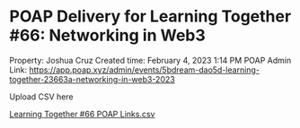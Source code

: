 # POAP Delivery for Learning Together #66: Networking in Web3

Property: Joshua Cruz
Created time: February 4, 2023 1:14 PM
POAP Admin Link: https://app.poap.xyz/admin/events/5bdream-dao5d-learning-together-23663a-networking-in-web3-2023

Upload CSV here

[Learning Together #66 POAP Links.csv](POAP%20Delivery%20for%20Learning%20Together%20#66%20Networking%20bb36a89232c248f69aaa984f272291f8/Learning_Together_66_POAP_Links.csv)

[](POAP%20Delivery%20for%20Learning%20Together%20#66%20Networking%20bb36a89232c248f69aaa984f272291f8/Untitled%206dc6bcb0f15940f8a0f62ee274e492d5.csv)